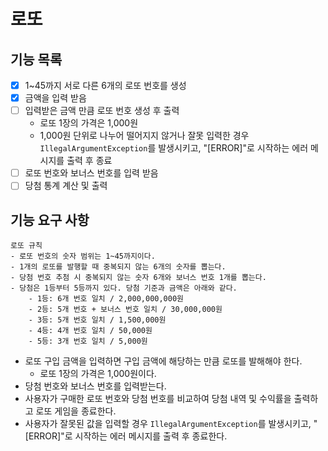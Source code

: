 # 로또

## 기능 목록

- [x] 1~45까지 서로 다른 6개의 로또 번호를 생성
- [X] 금액을 입력 받음
- [ ] 입력받은 금액 만큼 로또 번호 생성 후 출력
  - 로또 1장의 가격은 1,000원
  - 1,000원 단위로 나누어 떨어지지 않거나
    잘못 입력한 경우 `IllegalArgumentException`를 발생시키고, "[ERROR]"로 시작하는 에러 메시지를 출력 후 종료
- [ ] 로또 번호와 보너스 번호를 입력 받음
- [ ] 당첨 통계 계산 및 출력

## 기능 요구 사항

```
로또 규칙
- 로또 번호의 숫자 범위는 1~45까지이다.
- 1개의 로또를 발행할 때 중복되지 않는 6개의 숫자를 뽑는다.
- 당첨 번호 추첨 시 중복되지 않는 숫자 6개와 보너스 번호 1개를 뽑는다.
- 당첨은 1등부터 5등까지 있다. 당첨 기준과 금액은 아래와 같다.
    - 1등: 6개 번호 일치 / 2,000,000,000원
    - 2등: 5개 번호 + 보너스 번호 일치 / 30,000,000원
    - 3등: 5개 번호 일치 / 1,500,000원
    - 4등: 4개 번호 일치 / 50,000원
    - 5등: 3개 번호 일치 / 5,000원
```

- 로또 구입 금액을 입력하면 구입 금액에 해당하는 만큼 로또를 발해해야 한다.
  - 로또 1장의 가격은 1,000원이다.
- 당첨 번호와 보너스 번호를 입력받는다.
- 사용자가 구매한 로또 번호와 당첨 번호를 비교하여 당첨 내역 및 수익률을 출력하고 로또 게임을 종료한다.
- 사용자가 잘못된 값을 입력할 경우 `IllegalArgumentException`를 발생시키고, "[ERROR]"로 시작하는 에러 메시지를 출력 후 종료한다.
